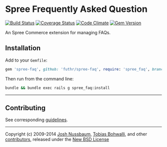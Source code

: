 # Spree Frequently Asked Question

[![Build Status](https://travis-ci.org/futhr/spree-faq.svg?branch=master)](https://travis-ci.org/futhr/spree-faq)
[![Coverage Status](https://img.shields.io/coveralls/futhr/spree-faq.svg)](https://coveralls.io/r/futhr/spree-faq?branch=master)
[![Code Climate](https://codeclimate.com/github/futhr/spree-faq/badges/gpa.svg)](https://codeclimate.com/github/futhr/spree-faq)
[![Gem Version](https://badge.fury.io/rb/spree-faq.svg)](http://badge.fury.io/rb/spree-faq)

An Spree Commerce extension for managing FAQs.

## Installation

Add to your `Gemfile`:

```ruby
gem 'spree-faq', github: 'futhr/spree-faq', require: 'spree_faq', branch: 'master'
```

Then run from the command line:

```sh
bundle && bundle exec rails g spree_faq:install
```

---

## Contributing

See corresponding [guidelines][1].

---

Copyright (c) 2009-2014 [Josh Nussbaum][2], [Tobias Bohwalli][3], and other [contributors][4], released under the [New BSD License][5]

[1]: https://github.com/futhr/spree-faq/blob/master/CONTRIBUTING.md
[2]: https://github.com/joshnuss
[3]: https://github.com/futhr
[4]: https://github.com/futhr/spree-faq/graphs/contributors
[5]: https://github.com/futhr/spree-faq/blob/master/LICENSE.md
